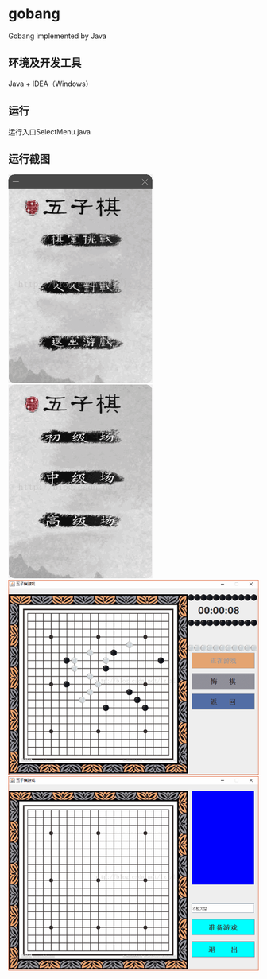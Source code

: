 # gobang
Gobang implemented by Java

## 环境及开发工具
Java + IDEA（Windows）

## 运行
运行入口SelectMenu.java

## 运行截图
![image](https://github.com/BlossomingL/gobang/blob/master/readmeImages/1.png)  
![image](https://github.com/BlossomingL/gobang/blob/master/readmeImages/2.png)  
![image](https://github.com/BlossomingL/gobang/blob/master/readmeImages/3.png)  
![image](https://github.com/BlossomingL/gobang/blob/master/readmeImages/4.png)  
